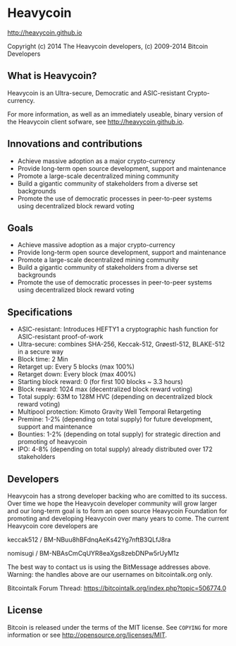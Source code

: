 Heavycoin
================================

http://heavycoin.github.io

Copyright (c) 2014 The Heavycoin developers,
(c) 2009-2014 Bitcoin Developers

What is Heavycoin?
----------------

Heavycoin is an Ultra-secure, Democratic and ASIC-resistant Crypto-currency.

For more information, as well as an immediately useable, binary version of
the Heavycoin client sofware, see http://heavycoin.github.io.

Innovations and contributions
-------

* Achieve massive adoption as a major crypto-currency
* Provide long-term open source development, support and maintenance
* Promote a large-scale decentralized mining community
* Build a gigantic community of stakeholders from a diverse set backgrounds
* Promote the use of democratic processes in peer-to-peer systems using decentralized block reward voting

Goals
-------------------

* Achieve massive adoption as a major crypto-currency
* Provide long-term open source development, support and maintenance
* Promote a large-scale decentralized mining community
* Build a gigantic community of stakeholders from a diverse set backgrounds
* Promote the use of democratic processes in peer-to-peer systems using decentralized block reward voting

Specifications
-------

* ASIC-resistant: Introduces HEFTY1 a cryptographic hash function for ASIC-resistant proof-of-work
* Ultra-secure: combines SHA-256, Keccak-512, Grøestl-512, BLAKE-512 in a secure way
* Block time: 2 Min
* Retarget up: Every 5 blocks (max 100%)
* Retarget down: Every block (max 400%)
* Starting block reward: 0 (for first 100 blocks ~ 3.3 hours)
* Block reward: 1024 max (decentralized block reward voting)
* Total supply: 63M to 128M HVC (depending on decentralized block reward voting)
* Multipool protection: Kimoto Gravity Well Temporal Retargeting
* Premine: 1-2% (depending on total supply) for future development, support and maintenance
* Bounties: 1-2% (depending on total supply) for strategic direction and promoting of heavycoin
* IPO: 4-8% (depending on total supply) already distributed over 172 stakeholders

Developers
-------
Heavycoin has a strong developer backing who are comitted to its success. Over time we hope the Heavycoin developer community will grow larger and our long-term goal is to form an open source Heavycoin Foundation for promoting and developing Heavycoin over many years to come.  The current Heavycoin core developers are

keccak512 / BM-NBuu8hBFdnqAeKs42Yg7nftB3QLfJ8ra

nomisugi / BM-NBAsCmCqUYR8eaXgs8zebDNPw5rUyM1z

The best way to contact us is using the BitMessage addresses above. 
Warning: the handles above are our usernames on bitcointalk.org only.

Bitcointalk Forum Thread: https://bitcointalk.org/index.php?topic=506774.0

License
-------

Bitcoin is released under the terms of the MIT license. See `COPYING` for more
information or see http://opensource.org/licenses/MIT.
